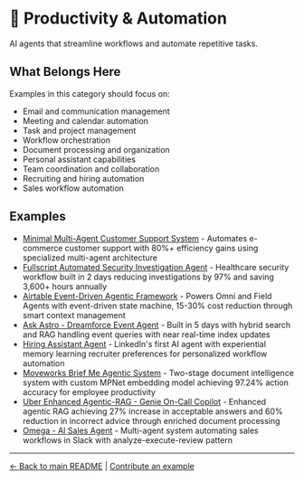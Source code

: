 # 📧 Productivity & Automation

AI agents that streamline workflows and automate repetitive tasks.

## What Belongs Here

Examples in this category should focus on:
- Email and communication management
- Meeting and calendar automation
- Task and project management
- Workflow orchestration
- Document processing and organization
- Personal assistant capabilities
- Team coordination and collaboration
- Recruiting and hiring automation
- Sales workflow automation

## Examples

- [Minimal Multi-Agent Customer Support System](minimal-multi-agent-customer-support.md) - Automates e-commerce customer support with 80%+ efficiency gains using specialized multi-agent architecture
- [Fullscript Automated Security Investigation Agent](fullscript-security-investigation-agent.md) - Healthcare security workflow built in 2 days reducing investigations by 97% and saving 3,600+ hours annually
- [Airtable Event-Driven Agentic Framework](airtable-agentic-framework.md) - Powers Omni and Field Agents with event-driven state machine, 15-30% cost reduction through smart context management
- [Ask Astro - Dreamforce Event Agent](salesforce-dreamforce-event-agent.md) - Built in 5 days with hybrid search and RAG handling event queries with near real-time index updates
- [Hiring Assistant Agent](linkedin-hiring-assistant-agent.md) - LinkedIn's first AI agent with experiential memory learning recruiter preferences for personalized workflow automation
- [Moveworks Brief Me Agentic System](moveworks-brief-me-agent.md) - Two-stage document intelligence system with custom MPNet embedding model achieving 97.24% action accuracy for employee productivity
- [Uber Enhanced Agentic-RAG - Genie On-Call Copilot](uber-enhanced-agentic-rag.md) - Enhanced agentic RAG achieving 27% increase in acceptable answers and 60% reduction in incorrect advice through enriched document processing
- [Omega - AI Sales Agent](netguru-omega-sales-agent.md) - Multi-agent system automating sales workflows in Slack with analyze-execute-review pattern

---

[← Back to main README](../../README.md) | [Contribute an example](../../CONTRIBUTING.md)
